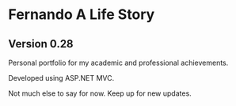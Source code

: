# Fernando A Life Story
## Version 0.28

Personal portfolio for my academic and professional achievements. 

Developed using ASP.NET MVC.

Not much else to say for now.
Keep up for new updates.